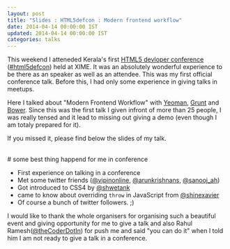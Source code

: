 ```yaml
---
layout: post
title: "Slides : HTML5defcon : Modern frontend workflow"
date: 2014-04-14 00:00:00 IST
updated: 2014-04-14 00:00:00 IST
categories: talks
---
```


This weekend I atteneded Kerala's first [HTML5 devloper conference](http://html5conf.in) ([#html5defcon](https://twitter.com/search?q=%23html5defcon)) held at XIME. It was an absolutely wonderful experience to be there as an speaker as well as an attendee. This was my first official conference talk. Before this, I had only some experience in giving talks in meetups.

Here I talked about "Modern Frontend Workflow" with [Yeoman](http://yeoman.io), [Grunt](http://gruntjs.com) and [Bower](http://bower.io). Since this was the first talk I given infront of more than 25 people, I was really tensed and it lead to missing out giving a demo (even though I am totaly prepared for it). 

If you missed it, please find below the slides of my talk.

<script async class="speakerdeck-embed" data-id="7b25de30784d01315a1f1214273280ab" data-ratio="1.29456384323641" src="//speakerdeck.com/assets/embed.js"></script>
<br/>
# some best thing happend for me in conference

* First experience on talking in a conference
* Met some twitter friends ([@vipinonline](https://twitter.com/vipinonline), [@arunkrishnans](https://twitter.com/arunkrishnans), [@sanooj_ah](https://twitter.com/sanooj_ah))
* Got introduced to CSS4 by [@shwetank](https://twitter.com/shwetank)
* came to know about overriding `throw` in JavaScript from [@shinexavier](https://twitter.com/shinexavier)
* Of course a bunch of twitter followers. ;)


I would like to thank the whole organisers for organising such a beautiful event and giving opportunity for me to give a talk and also Rahul Ramesh([@theCoderDotIn](https://twitter.com/theCoderDotIn)) for push me and said "you can do it" when I told him I am not ready to give a talk in a conference.

